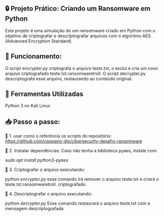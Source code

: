 ## 🔒 Projeto Prático: Criando um Ransomware em Python
Este projeto é uma simulação de um ransomware criado em Python com o objetivo de criptografar e descriptografar arquivos com o algoritmo AES (Advanced Encryption Standard).


## 📌 Funcionamento:
O script encrypter.py criptografa o arquivo teste.txt, o exclui e cria um novo arquivo criptografado teste.txt.ransomwaretroll.
O script decrypter.py descriptografa esse arquivo, restaurando ao conteúdo original.

## 🚀 Ferramentas Utilizadas
Python 3 no Kali Linux

## 📥 Passo a passo:
🔹 1. usar como o referência os scripts do repositório:
 https://github.com/cassiano-dio/cibersecurity-desafio-ransomware
 

🔹 2. Instalar dependências:
Caso não tenha a biblioteca pyaes, instale com:

*sudo apt install python3-pyaes*

🔹 3. Criptografar o arquivo executando:

*python encrypter.py*
esse comando irá remover o arquivo teste.txt e criará o teste.txt.ransomwaretroll. criptografado.

🔹 4. Descriptografar o arquivo executando:

*python decrypter.py*
Esse comando restaurará o arquivo teste.txt com a mensagem descriptografada.
